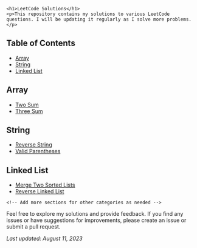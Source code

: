 
    <h1>LeetCode Solutions</h1>
    <p>This repository contains my solutions to various LeetCode questions. I will be updating it regularly as I solve more problems.</p>

<h2>Table of Contents</h2>
    <ul>
        <li><a href="#array">Array</a></li>
        <li><a href="#string">String</a></li>
        <li><a href="#linked-list">Linked List</a></li>
        <!-- Add more sections for other categories as needed -->
    </ul>

<h2 id="array">Array</h2>
    <ul>
        <li><a href="array/two-sum">Two Sum</a></li>
        <li><a href="array/three-sum">Three Sum</a></li>
        <!-- Add more links to your solutions -->
    </ul>
<h2 id="string">String</h2>
    <ul>
        <li><a href="string/reverse-string">Reverse String</a></li>
        <li><a href="string/valid-parentheses">Valid Parentheses</a></li>
        <!-- Add more links to your solutions -->
    </ul>

 <h2 id="linked-list">Linked List</h2>
    <ul>
        <li><a href="linked-list/merge-two-lists">Merge Two Sorted Lists</a></li>
        <li><a href="linked-list/reverse-linked-list">Reverse Linked List</a></li>
        <!-- Add more links to your solutions -->
    </ul>

    <!-- Add more sections for other categories as needed -->

 <p>Feel free to explore my solutions and provide feedback. If you find any issues or have suggestions for improvements, please create an issue or submit a pull request.</p>

   <p><em>Last updated: August 11, 2023</em></p>

